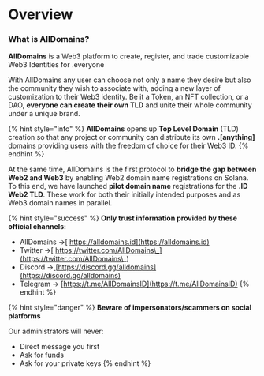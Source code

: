 # Overview

### **What is AllDomains?**

**AllDomains** is a Web3 platform to create, register, and trade customizable Web3 Identities for .everyone

With AllDomains any user can choose not only a name they desire but also the community they wish to associate with, adding a new layer of customization to their Web3 identity. Be it a Token, an NFT collection, or a DAO, **everyone can create their own TLD** and unite their whole community under a unique brand. &#x20;

{% hint style="info" %}
**AllDomains** opens up **Top Level Domain** (TLD) creation so that any project or community can distribute its own **.\[anything]** domains providing users with the freedom of choice for their Web3 ID.
{% endhint %}

At the same time, AllDomains is the first protocol to **bridge the gap between Web2 and Web3** by enabling Web2 domain name registrations on Solana. To this end, we have launched **pilot domain name** registrations for the **.ID Web2 TLD**. These work for both their initially intended purposes and as Web3 domain names in parallel.

{% hint style="success" %}
**Only trust information provided by these official channels:**

* AllDomains ->[ https://alldomains.id](https://alldomains.id)
* Twitter ->[ https://twitter.com/AllDomains\_](https://twitter.com/AllDomains\_)
* Discord ->[ ](https://t.co/RAP675K6hx)[https://discord.gg/alldomains](https://discord.gg/alldomains)
* Telegram -> [https://t.me/AllDomainsID](https://t.me/AllDomainsID)
{% endhint %}

{% hint style="danger" %}
**Beware of impersonators/scammers on social platforms**

Our administrators will never:

* Direct message you first
* Ask for funds
* Ask for your private keys
{% endhint %}
